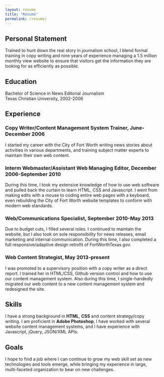 ```yaml
---
layout: resume
title: "Résumé"
permalink: /resume/
---
```

<h2>Personal Statement</h2>
<p>Trained to hunt down the real story in journalism school, I blend formal training in copy writing and nine years of experience managing a 1.5 million monthly view website to ensure that visitors get the information they are looking for as efficiently as possible.</p>
<h2>Education</h2>
<p>Bachelor of Science in News Editorial Journalism<br>
Texas Christian University, 2002-2006</p>
<h2>Experience</h2>
<h3>Copy Writer/Content Management System Trainer, June-December 2006</h3>
<p>I started my career with the City of Fort Worth writing news stories about activities in various departments, and training subject matter experts to maintain their own web content.</p>
<h3>Interm Webmaster/Assistant Web Managing Editor, December 2006-September 2010</h3>
<p>During this time, I took my extensive knowledge of how to use web software and pulled back the curtain to learn HTML, CSS and Javascript. I went from making edits with a mouse to coding entire web pages with a keyboard, even rebuilding the City of Fort Worth website templates to conform with modern web standards.</p>
<h3>Web/Communications Specialist, September 2010-May 2013</h3>
<p>Due to budget cuts, I filled several roles. I continued to maintain the website, but I also took on sole responsibility for news releases, email marketing and internal communication. During this time, I also completed a full responsive/adaptive design retrofit of FortWorthTexas.gov.</p>
<h3>Web Content Strategist, May 2013-present</h3>
<p>I was promoted to a supervisory position with a copy writer as a direct report. I trained her in HTML/CSS, Github version control and how to use our content management system. Also during this time, I single-handedly migrated our web content to a new content management system and redesigned the site.</p>
<h2>Skills</h2>
<p>I have a strong background in <strong>HTML</strong>, <strong>CSS</strong> and content strategy/copy writing. I am proficient in <strong>Adobe Photoshop</strong>, I have worked with several website content management systems, and I have experience with Javascript, jQuery, JSON/XML APIs.</p>
<h2>Goals</h2>
<p>I hope to find a job where I can continue to grow my web skill set as new technologies and tools emerge, while bringing my experience in large, multi-faceted organization to bear on new challenges.</p>
